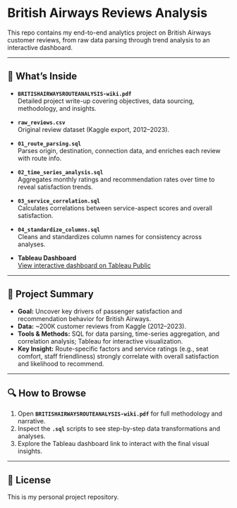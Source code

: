 # British Airways Reviews Analysis

This repo contains my end-to-end analytics project on British Airways customer reviews, from raw data parsing through trend analysis to an interactive dashboard.

---

## 📁 What’s Inside

- **`BRITISHAIRWAYSROUTEANALYSIS-wiki.pdf`**  
  Detailed project write-up covering objectives, data sourcing, methodology, and insights.

- **`raw_reviews.csv`**  
  Original review dataset (Kaggle export, 2012–2023).

- **`01_route_parsing.sql`**  
  Parses origin, destination, connection data, and enriches each review with route info.

- **`02_time_series_analysis.sql`**  
  Aggregates monthly ratings and recommendation rates over time to reveal satisfaction trends.

- **`03_service_correlation.sql`**  
  Calculates correlations between service-aspect scores and overall satisfaction.

- **`04_standardize_columns.sql`**  
  Cleans and standardizes column names for consistency across analyses.

- **Tableau Dashboard**  
  [View interactive dashboard on Tableau Public](https://public.tableau.com/app/profile/mahnoor.syed5125/viz/BritishAirwaysReviews_17126414116680/Dashboard1)

---

## 🎯 Project Summary

- **Goal:** Uncover key drivers of passenger satisfaction and recommendation behavior for British Airways.  
- **Data:** ~200K customer reviews from Kaggle (2012–2023).  
- **Tools & Methods:** SQL for data parsing, time-series aggregation, and correlation analysis; Tableau for interactive visualization.  
- **Key Insight:** Route-specific factors and service ratings (e.g., seat comfort, staff friendliness) strongly correlate with overall satisfaction and likelihood to recommend.

---

## 🔍 How to Browse

1. Open **`BRITISHAIRWAYSROUTEANALYSIS-wiki.pdf`** for full methodology and narrative.  
2. Inspect the **`.sql`** scripts to see step-by-step data transformations and analyses.  
3. Explore the Tableau dashboard link to interact with the final visual insights.

---

## 📄 License

This is my personal project repository.  
